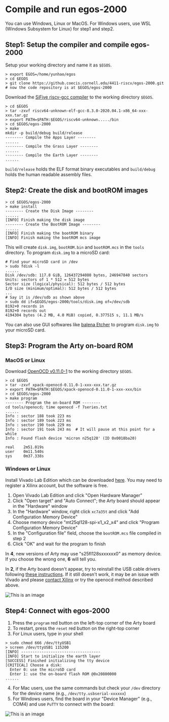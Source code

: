 # Compile and run egos-2000

You can use Windows, Linux or MacOS. For Windows users, use WSL (Windows Subsystem for Linux) for step1 and step2.

## Step1: Setup the compiler and compile egos-2000

Setup your working directory and name it as `$EGOS`.

```shell
> export EGOS=/home/yunhao/egos
> cd $EGOS
> git clone https://github.coecis.cornell.edu/4411-riscv/egos-2000.git
# now the code repository is at $EGOS/egos-2000
```

Download the [SiFive riscv-gcc compiler](https://github.com/sifive/freedom-tools/releases/tag/v2020.04.0-Toolchain.Only) to the working directory `$EGOS`.

```shell
> cd $EGOS
> tar -zxvf riscv64-unknown-elf-gcc-8.3.0-2020.04.1-x86_64-xxx-xxx.tar.gz
> export PATH=$PATH:$EGOS/riscv64-unknown...../bin
> cd $EGOS/egos-2000
> make
mkdir -p build/debug build/release
-------- Compile the Apps Layer --------
......
-------- Compile the Grass Layer --------
......
-------- Compile the Earth Layer --------
......
```


`build/release` holds the ELF format binary executables and `build/debug` holds the human readable assembly files.

## Step2: Create the disk and bootROM images

```shell
> cd $EGOS/egos-2000
> make install
-------- Create the Disk Image --------
......
[INFO] Finish making the disk image
-------- Create the BootROM Image --------
......
[INFO] Finish making the bootROM binary
[INFO] Finish making the bootROM mcs image
```

This will create `disk.img`, `bootROM.bin` and `bootROM.mcs` in the `tools` directory.
To program `disk.img` to a microSD card:

```shell
# Find your microSD card in /dev
> sudo fdisk -l
......
Disk /dev/sdb: 117.8 GiB, 126437294080 bytes, 246947840 sectors
Units: sectors of 1 * 512 = 512 bytes
Sector size (logical/physical): 512 bytes / 512 bytes
I/O size (minimum/optimal): 512 bytes / 512 bytes
...
# Say it is /dev/sdb as shown above
> sudo dd if=$EGOS/egos-2000/tools/disk.img of=/dev/sdb
8192+0 records in
8192+0 records out
4194304 bytes (4.2 MB, 4.0 MiB) copied, 0.377515 s, 11.1 MB/s
```

You can also use GUI softwares like [balena Etcher](https://www.balena.io/etcher/) to program `disk.img` to your microSD card.

## Step3: Program the Arty on-board ROM

### MacOS or Linux

Download [OpenOCD v0.11.0-1](https://github.com/xpack-dev-tools/openocd-xpack/releases/tag/v0.11.0-1) to the working directory `$EGOS`.

```shell
> cd $EGOS
> tar -zxvf xpack-openocd-0.11.0-1-xxx-xxx.tar.gz
> export PATH=$PATH:$EGOS/xpack-openocd-0.11.0-1-xxx-xxx/bin
> cd $EGOS/egos-2000
> make program
-------- Program the on-board ROM --------
cd tools/openocd; time openocd -f 7series.txt
......
Info : sector 188 took 223 ms
Info : sector 189 took 223 ms
Info : sector 190 took 229 ms
Info : sector 191 took 243 ms  # It will pause at this point for a while
Info : Found flash device 'micron n25q128' (ID 0x0018ba20)

real    2m51.019s
user    0m11.540s
sys     0m37.338s

```

### Windows or Linux
Install Vivado Lab Edition which can be downloaded [here](https://www.xilinx.com/support/download.html).
You may need to register a Xilinx account, but the software is free.

1. Open Vivado Lab Edition and click "Open Hardware Manager"
2. Click "Open target" and "Auto Connect"; the Arty board should appear in the "Hardware" window
3. In the "Hardware" window, right click `xc7a35t` and click "Add Configuration Memory Device"
4. Choose memory device "mt25ql128-spi-x1_x2_x4" and click "Program Configuration Memory Device"
5. In the "Configuration file" field, choose the `bootROM.mcs` file compiled in step 2
6. Click "OK" and wait for the program to finish

In **4**, new versions of Arty may use "s25fl128sxxxxxx0" as memory device. 
If you choose the wrong one, **6** will tell you.

In **2**, if the Arty board doesn't appear, try to reinstall the USB cable drivers following [these instructions](https://support.xilinx.com/s/article/59128?language=en_US). If it still doesn't work, it may be an issue with Vivado and please [contact Xilinx](https://support.xilinx.com/s/topic/0TO2E000000YKXgWAO/programmable-logic-io-bootconfiguration?language=en_US) or try the openocd method described above.

![This is an image](https://dolobyte.net/print/vivado.png)


## Step4: Connect with egos-2000

1. Press the `program` red button on the left-top corner of the Arty board
2. To restart, press the `reset` red button on the right-top corner 
3. For Linux users, type in your shell
```shell
> sudo chmod 666 /dev/ttyUSB1
> screen /dev/ttyUSB1 115200
[INFO] -----------------------------------
[INFO] Start to initialize the earth layer
[SUCCESS] Finished initializing the tty device
[CRITICAL] Choose a disk:
  Enter 0: use the microSD card
  Enter 1: use the on-board flash ROM @0x20800000
......
```
4. For Mac users, use the same commands but check your `/dev` directory for the  device name (e.g., `/dev/tty.usbserial-xxxxxx`)
5. For Windows users, find the board in your "Device Manager" (e.g., COM4) and use `PuTTY` to connect with the board:

![This is an image](https://dolobyte.net/print/putty.png)
